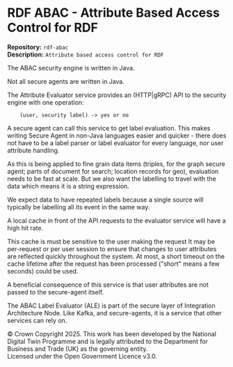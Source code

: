 # RDF ABAC - Attribute Based Access Control for RDF
**Repository:** `rdf-abac`  
**Description:** `Attribute based access control for RDF `    
<!-- SPDX-License-Identifier: OGL-UK-3.0 -->
The ABAC security engine is written in Java.

Not all secure agents are written in Java.

The Attribute Evaluator service provides an (HTTP|gRPC) API
to the security engine with one operation:

```
    (user, security label) -> yes or no
```

A secure agent can call this service to get label evaluation. This makes writing
Secure Agent in non-Java languages easier and quicker - there does not have to
be a label parser or label evaluator for every language, nor user attribute handling.

As this is being applied to fine grain data items (triples, for the
graph secure agent; parts of document for search; location records for geo),
evaluation needs to be fast at scale. But we also want the
labelling to travel with the data which means it is a string expression.

We expect data to have repeated labels because a single source will
typically be labelling all its event in the same way.

A local cache in front of the API requests to the evaluator service will have a high hit rate.

This cache is must be sensitive to the user making the request
It may be per-request or per user session to ensure that changes to user
attributes are reflected quickly throughout the system. At most, a short
timeout on the cache lifetime after the request has been processed ("short"
means a few seconds) could be used.

A beneficial consequence of this service is that user attributes are not passed
to the secure-agent itself.

The ABAC Label Evaluator (ALE) is part of the secure layer of Integration Architecture Node. Like
Kafka, and secure-agents, it is a service that other services can rely
on.

© Crown Copyright 2025. This work has been developed by the National Digital Twin Programme and is legally attributed to the Department for Business and Trade (UK) as the
governing entity.  
Licensed under the Open Government Licence v3.0.
